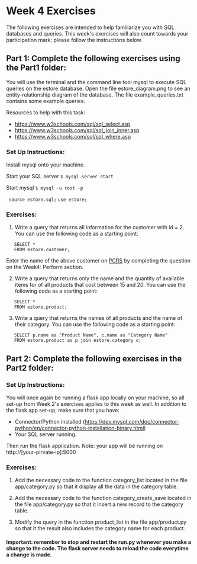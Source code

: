 
# Week 4 Exercises
The following exercises are intended to help familiarize you with SQL databases and queries. This week's exercises will also count towards your participation mark; please follow the instructions below.

## Part 1: Complete the following exercises using the Part1 folder:


You will use the terminal and the command line tool mysql to execute SQL
queries on the estore database. Open the file estore_diagram.png to see an
entity-relationship diagram of the database. The file example_queries.txt
contains some example queries.

Resources to help with this task:

- https://www.w3schools.com/sql/sql_select.asp
- https://www.w3schools.com/sql/sql_join_inner.asp
- https://www.w3schools.com/sql/sql_where.asp

### Set Up Instructions:

Install mysql onto your machine.

Start your SQL server
``` $ mysql.server start ```

Start mysql
``` $ mysql -u root -p ```

``` source estore.sql;```
``` use estore; ```

### Exercises:

1. Write a query that returns all information for the customer with id = 2.
You can use the following code as a starting point:
```
   SELECT *
   FROM estore.customer;
```
   
Enter the name of the above customer on [PCRS](https://pcrs.teach.cs.toronto.edu/ECE1779-2022-09/content/quests) by completing the question on
the Week4: Perform section.


2. Write a query that returns only the name and the quantity of available items
for of all products that cost between 15 and 20.  You can use the following code
as a starting point:
```
   SELECT *
   FROM estore.product;
```

3. Write a query that returns the names of all products and the name of their
category.  You can use the following code
as a starting point:
```
   SELECT p.name as "Product Name", c.name as "Category Name"
   FROM estore.product as p join estore.category c;
```

## Part 2: Complete the following exercises in the Part2 folder:

### Set Up Instructions:

You will once again be running a flask app locally on your machine, so all set-up from Week 2's exercises applies to this week as well. 
In addition to the flask app set-up, make sure that you have:

- Connector/Python installed
(https://dev.mysql.com/doc/connector-python/en/connector-python-installation-binary.html)
- Your SQL server running.

Then run the flask application. 
Note: your app will be running on http://[your-pirvate-ip]:5000

### Exercises: 

1) Add the necessary code to the function category_list located in the file
app/category.py so that it display all the data in the category table.

2) Add the necessary code to the function category_create_save located in
the file app/category.py so that it insert a new record to the category table.

3) Modify the query in the function product_list in the file app/product.py so
that it the result also includes the category name for each product.

#### Important: remember to stop and restart the run.py whenever you make a change to the code. The flask server needs to reload the code everytime a change is made.



